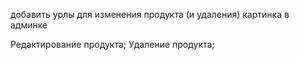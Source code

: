 добавить урлы для изменения продукта (и удаления)
картинка в админке

Редактирование продукта;
Удаление продукта;
